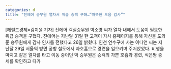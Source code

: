 ```yaml
---
categories: d
title: "진에어 승무원 열차서 위급 승객 구해…“따뜻한 도움 감사”"
---
```

[헤럴드경제=김지윤 기자] 진에어 객실승무원 박소영 씨가 열차 내에서 도움이 필요한 위급 승객을 구했다. 진에어는 지난달 31일 한 고객이 자사 홈페이지를 통해 자신을 도와준 승무원에게 감사 인사를 전했다고 26일 밝혔다. 인천 연수구에 사는 이다연 씨는 지난달 29일 서울역 방면 공항 철도에서 과호흡으로 경련을 일으키며 주저앉았다. 비행을 마치고 같은 열차를 타고 이동 중이던 박 승무원은 승객의 가쁜 호흡과 경련, 식은땀 증세를 확인하고 다가